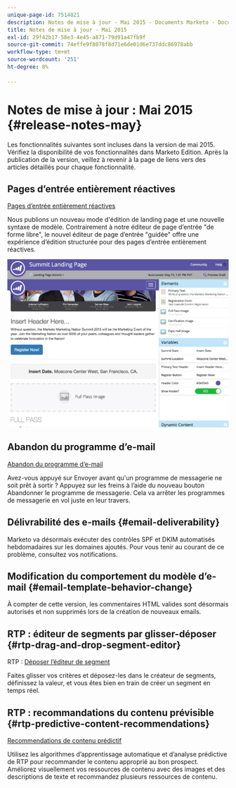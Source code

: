 ```yaml
---
unique-page-id: 7514821
description: Notes de mise à jour - Mai 2015 - Documents Marketo - Documentation du produit
title: Notes de mise à jour - Mai 2015
exl-id: 29f42b17-58e3-4e45-a871-79d91a47fb9f
source-git-commit: 74effe9f8078f8d71e6de01d6e737ddc86978abb
workflow-type: tm+mt
source-wordcount: '251'
ht-degree: 8%

---
```


# Notes de mise à jour : Mai 2015 {#release-notes-may}

Les fonctionnalités suivantes sont incluses dans la version de mai 2015. Vérifiez la disponibilité de vos fonctionnalités dans Marketo Edition. Après la publication de la version, veillez à revenir à la page de liens vers des articles détaillés pour chaque fonctionnalité.

## Pages d’entrée entièrement réactives

[Pages d’entrée entièrement réactives](/help/marketo/product-docs/demand-generation/landing-pages/guided-landing-pages/create-a-guided-landing-page.md)

Nous publions un nouveau mode d&#39;édition de landing page et une nouvelle syntaxe de modèle. Contrairement à notre éditeur de page d’entrée &quot;de forme libre&quot;, le nouvel éditeur de page d’entrée &quot;guidée&quot; offre une expérience d’édition structurée pour des pages d’entrée entièrement réactives.

![](assets/image2015-5-15-13-3a33-3a11.png)

## Abandon du programme d’e-mail

[Abandon du programme d’e-mail](/help/marketo/product-docs/email-marketing/email-programs/email-program-actions/abort-email-program.md)

Avez-vous appuyé sur Envoyer avant qu&#39;un programme de messagerie ne soit prêt à sortir ? Appuyez sur les freins à l’aide du nouveau bouton Abandonner le programme de messagerie. Cela va arrêter les programmes de messagerie en vol juste en leur travers.

## Délivrabilité des e-mails  {#email-deliverability}

Marketo va désormais exécuter des contrôles SPF et DKIM automatisés hebdomadaires sur les domaines ajoutés. Pour vous tenir au courant de ce problème, consultez vos notifications.

## Modification du comportement du modèle d’e-mail {#email-template-behavior-change}

À compter de cette version, les commentaires HTML valides sont désormais autorisés et non supprimés lors de la création de nouveaux emails.

## RTP : éditeur de segments par glisser-déposer {#rtp-drag-and-drop-segment-editor}

RTP : [Déposer l’éditeur de segment](/help/marketo/product-docs/web-personalization/using-web-segments/web-segments.md)

Faites glisser vos critères et déposez-les dans le créateur de segments, définissez la valeur, et vous êtes bien en train de créer un segment en temps réel.

## RTP : recommandations du contenu prévisible {#rtp-predictive-content-recommendations}

[Recommendations de contenu prédictif](/help/marketo/product-docs/predictive-content/enabling-predictive-content/enable-predictive-content-for-web-rich-media.md)

Utilisez les algorithmes d’apprentissage automatique et d’analyse prédictive de RTP pour recommander le contenu approprié au bon prospect. Améliorez visuellement vos ressources de contenu avec des images et des descriptions de texte et recommandez plusieurs ressources de contenu.
